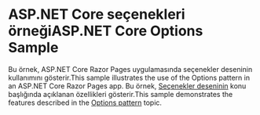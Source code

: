# <a name="aspnet-core-options-sample"></a><span data-ttu-id="f6f60-101">ASP.NET Core seçenekleri örneği</span><span class="sxs-lookup"><span data-stu-id="f6f60-101">ASP.NET Core Options Sample</span></span>

<span data-ttu-id="f6f60-102">Bu örnek, ASP.NET Core Razor Pages uygulamasında seçenekler deseninin kullanımını gösterir.</span><span class="sxs-lookup"><span data-stu-id="f6f60-102">This sample illustrates the use of the Options pattern in an ASP.NET Core Razor Pages app.</span></span> <span data-ttu-id="f6f60-103">Bu örnek, [Seçenekler deseninin](https://docs.microsoft.com/aspnet/core/fundamentals/configuration/options) konu başlığında açıklanan özellikleri gösterir.</span><span class="sxs-lookup"><span data-stu-id="f6f60-103">This sample demonstrates the features described in the [Options pattern](https://docs.microsoft.com/aspnet/core/fundamentals/configuration/options) topic.</span></span>
